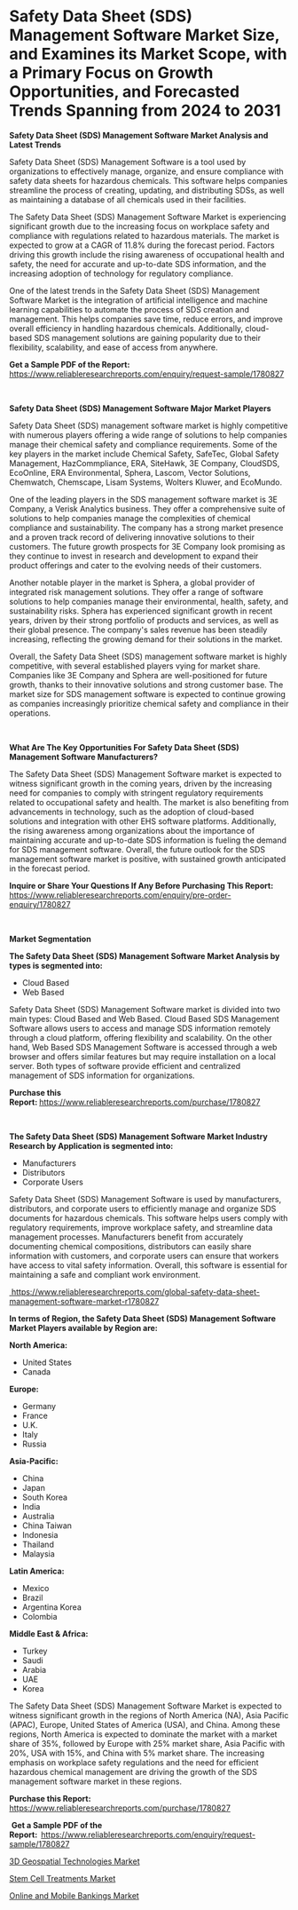 <p><h1>Safety Data Sheet (SDS) Management Software Market Size, and Examines its Market Scope, with a Primary Focus on Growth Opportunities, and Forecasted Trends Spanning from 2024 to 2031</h1></p><p><strong>Safety Data Sheet (SDS) Management Software Market Analysis and Latest Trends</strong></p>
<p><p>Safety Data Sheet (SDS) Management Software is a tool used by organizations to effectively manage, organize, and ensure compliance with safety data sheets for hazardous chemicals. This software helps companies streamline the process of creating, updating, and distributing SDSs, as well as maintaining a database of all chemicals used in their facilities.</p><p>The Safety Data Sheet (SDS) Management Software Market is experiencing significant growth due to the increasing focus on workplace safety and compliance with regulations related to hazardous materials. The market is expected to grow at a CAGR of 11.8% during the forecast period. Factors driving this growth include the rising awareness of occupational health and safety, the need for accurate and up-to-date SDS information, and the increasing adoption of technology for regulatory compliance.</p><p>One of the latest trends in the Safety Data Sheet (SDS) Management Software Market is the integration of artificial intelligence and machine learning capabilities to automate the process of SDS creation and management. This helps companies save time, reduce errors, and improve overall efficiency in handling hazardous chemicals. Additionally, cloud-based SDS management solutions are gaining popularity due to their flexibility, scalability, and ease of access from anywhere.</p></p>
<p><strong>Get a Sample PDF of the Report:&nbsp;</strong> <a href="https://www.reliableresearchreports.com/enquiry/request-sample/1780827">https://www.reliableresearchreports.com/enquiry/request-sample/1780827</a></p>
<p>&nbsp;</p>
<p><strong>Safety Data Sheet (SDS) Management Software Major Market Players</strong></p>
<p><p>Safety Data Sheet (SDS) management software market is highly competitive with numerous players offering a wide range of solutions to help companies manage their chemical safety and compliance requirements. Some of the key players in the market include Chemical Safety, SafeTec, Global Safety Management, HazCommpliance, ERA, SiteHawk, 3E Company, CloudSDS, EcoOnline, ERA Environmental, Sphera, Lascom, Vector Solutions, Chemwatch, Chemscape, Lisam Systems, Wolters Kluwer, and EcoMundo.</p><p>One of the leading players in the SDS management software market is 3E Company, a Verisk Analytics business. They offer a comprehensive suite of solutions to help companies manage the complexities of chemical compliance and sustainability. The company has a strong market presence and a proven track record of delivering innovative solutions to their customers. The future growth prospects for 3E Company look promising as they continue to invest in research and development to expand their product offerings and cater to the evolving needs of their customers.</p><p>Another notable player in the market is Sphera, a global provider of integrated risk management solutions. They offer a range of software solutions to help companies manage their environmental, health, safety, and sustainability risks. Sphera has experienced significant growth in recent years, driven by their strong portfolio of products and services, as well as their global presence. The company's sales revenue has been steadily increasing, reflecting the growing demand for their solutions in the market.</p><p>Overall, the Safety Data Sheet (SDS) management software market is highly competitive, with several established players vying for market share. Companies like 3E Company and Sphera are well-positioned for future growth, thanks to their innovative solutions and strong customer base. The market size for SDS management software is expected to continue growing as companies increasingly prioritize chemical safety and compliance in their operations.</p></p>
<p>&nbsp;</p>
<p><strong>What Are The Key Opportunities For Safety Data Sheet (SDS) Management Software Manufacturers?</strong></p>
<p><p>The Safety Data Sheet (SDS) Management Software market is expected to witness significant growth in the coming years, driven by the increasing need for companies to comply with stringent regulatory requirements related to occupational safety and health. The market is also benefiting from advancements in technology, such as the adoption of cloud-based solutions and integration with other EHS software platforms. Additionally, the rising awareness among organizations about the importance of maintaining accurate and up-to-date SDS information is fueling the demand for SDS management software. Overall, the future outlook for the SDS management software market is positive, with sustained growth anticipated in the forecast period.</p></p>
<p><strong>Inquire or Share Your Questions If Any Before Purchasing This Report:</strong> <a href="https://www.reliableresearchreports.com/enquiry/pre-order-enquiry/1780827">https://www.reliableresearchreports.com/enquiry/pre-order-enquiry/1780827</a></p>
<p>&nbsp;</p>
<p><strong>Market Segmentation</strong></p>
<p><strong>The Safety Data Sheet (SDS) Management Software Market Analysis by types is segmented into:</strong></p>
<p><ul><li>Cloud Based</li><li>Web Based</li></ul></p>
<p><p>Safety Data Sheet (SDS) Management Software market is divided into two main types: Cloud Based and Web Based. Cloud Based SDS Management Software allows users to access and manage SDS information remotely through a cloud platform, offering flexibility and scalability. On the other hand, Web Based SDS Management Software is accessed through a web browser and offers similar features but may require installation on a local server. Both types of software provide efficient and centralized management of SDS information for organizations.</p></p>
<p><strong>Purchase this Report:&nbsp;</strong><a href="https://www.reliableresearchreports.com/purchase/1780827">https://www.reliableresearchreports.com/purchase/1780827</a></p>
<p>&nbsp;</p>
<p><strong>The Safety Data Sheet (SDS) Management Software Market Industry Research by Application is segmented into:</strong></p>
<p><ul><li>Manufacturers</li><li>Distributors</li><li>Corporate Users</li></ul></p>
<p><p>Safety Data Sheet (SDS) Management Software is used by manufacturers, distributors, and corporate users to efficiently manage and organize SDS documents for hazardous chemicals. This software helps users comply with regulatory requirements, improve workplace safety, and streamline data management processes. Manufacturers benefit from accurately documenting chemical compositions, distributors can easily share information with customers, and corporate users can ensure that workers have access to vital safety information. Overall, this software is essential for maintaining a safe and compliant work environment.</p></p>
<p><a href="https://www.reliableresearchreports.com/global-safety-data-sheet-management-software-market-r1780827">&nbsp;https://www.reliableresearchreports.com/global-safety-data-sheet-management-software-market-r1780827</a></p>
<p><strong>In terms of Region, the Safety Data Sheet (SDS) Management Software Market Players available by Region are:</strong></p>
<p>
    <p> <strong> North America: </strong>
        <ul>
            <li>United States</li>
            <li>Canada</li>
        </ul>
        </p> 
    <p> <strong> Europe: </strong>
        <ul>
            <li>Germany</li>
            <li>France</li>
            <li>U.K.</li>
            <li>Italy</li>
            <li>Russia</li>
        </ul>
        </p> 
    <p> <strong> Asia-Pacific: </strong>
        <ul>
            <li>China</li>
            <li>Japan</li>
            <li>South Korea</li>
            <li>India</li>
            <li>Australia</li>
            <li>China Taiwan</li>
            <li>Indonesia</li>
            <li>Thailand</li>
            <li>Malaysia</li>
        </ul>
        </p> 
    <p> <strong> Latin America: </strong>
        <ul>
            <li>Mexico</li>
            <li>Brazil</li>
            <li>Argentina Korea</li>
            <li>Colombia</li>
        </ul>
        </p> 
    <p> <strong> Middle East & Africa: </strong>
        <ul>
            <li>Turkey</li>
            <li>Saudi</li>
            <li>Arabia</li>
            <li>UAE</li>
            <li>Korea</li>
        </ul>
    </p>
    </p>
<p><p>The Safety Data Sheet (SDS) Management Software Market is expected to witness significant growth in the regions of North America (NA), Asia Pacific (APAC), Europe, United States of America (USA), and China. Among these regions, North America is expected to dominate the market with a market share of 35%, followed by Europe with 25% market share, Asia Pacific with 20%, USA with 15%, and China with 5% market share. The increasing emphasis on workplace safety regulations and the need for efficient hazardous chemical management are driving the growth of the SDS management software market in these regions.</p></p>
<p><strong>Purchase this Report: </strong><a href="https://www.reliableresearchreports.com/purchase/1780827">https://www.reliableresearchreports.com/purchase/1780827</a></p>
<p>&nbsp;<strong>Get a Sample PDF of the Report:&nbsp;&nbsp;</strong><a href="https://www.reliableresearchreports.com/enquiry/request-sample/1780827">https://www.reliableresearchreports.com/enquiry/request-sample/1780827</a></p>
<p><strong></strong></p>
<p><p><a href="https://github.com/julyju69/Market-Research-Report-List-4/blob/main/3d-geospatial-technologies-market.md">3D Geospatial Technologies Market</a></p><p><a href="https://github.com/gdfhhhj/Market-Research-Report-List-5/blob/main/stem-cell-treatments-market.md">Stem Cell Treatments Market</a></p><p><a href="https://github.com/nathandecarvalho/Market-Research-Report-List-4/blob/main/online-and-mobile-bankings-market.md">Online and Mobile Bankings Market</a></p></p>